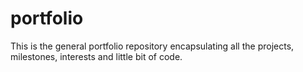 # portfolio
This is the general portfolio repository encapsulating all the projects, milestones, interests and little bit of code.
